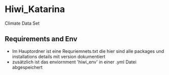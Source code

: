 # Hiwi_Katarina
Climate Data Set 


## Requirements and Env
* Im Hauptordner ist eine Requriemnets.txt die hier sind alle packages und installations details mit version dokumentiert
* zusätzlich ist das enviornment 'hiwi_env' in einer .yml Datei abgespeichert
